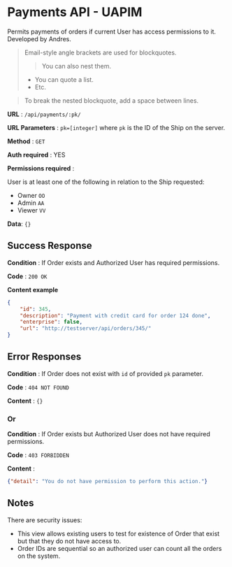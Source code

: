 # Payments API - UAPIM

Permits payments of orders if current User has access permissions to it. 
Developed by Andres.

> Email-style angle brackets are used for blockquotes.
>> You can also nest them.
>>
> * You can quote a list.
> * Etc.

> To break the nested blockquote, add a space between lines.


**URL** : `/api/payments/:pk/`

**URL Parameters** : `pk=[integer]` where `pk` is the ID of the Ship on the
server.

**Method** : `GET`

**Auth required** : YES

**Permissions required** :

User is at least one of the following in relation to the Ship requested:

* Owner `OO`
* Admin `AA`
* Viewer `VV`

**Data**: `{}`

## Success Response

**Condition** : If Order exists and Authorized User has required permissions.

**Code** : `200 OK`

**Content example**

```json
{
    "id": 345,
    "description": "Payment with credit card for order 124 done",
    "enterprise": false,
    "url": "http://testserver/api/orders/345/"
}
```

## Error Responses

**Condition** : If Order does not exist with `id` of provided `pk` parameter.

**Code** : `404 NOT FOUND`

**Content** : `{}`

### Or

**Condition** : If Order exists but Authorized User does not have required
permissions.

**Code** : `403 FORBIDDEN`


**Content** :

```json
{"detail": "You do not have permission to perform this action."}
```

## Notes

There are security issues:

* This view allows existing users to test for existence of Order that exist
    but that they do not have access to.
* Order IDs are sequential so an authorized user can count all the orders
    on the system.
